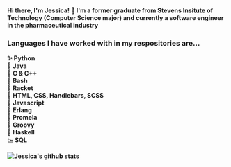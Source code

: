 
<h4> Hi there, I'm Jessica! 👋 I'm a former graduate from Stevens Insitute of Technology (Computer Science major) and currently a software engineer in the pharmaceutical industry</h4>

<h3> Languages I have worked with in my respositories are... </h3>

<p>
<strong> ✨ Python <br>
🌈 Java <br>
🍂 C & C++ <br>
🌵 Bash <br>
🌻 Racket <br>
🌲 HTML, CSS, Handlebars, SCSS <br>
🍄 Javascript <br><strong>
🦎 Erlang <br>
🦩 Promela <br>
🕺 Groovy <br>
🐝 Haskell <br>
📉 SQL <br>
</p>
  
![Jessica's github stats](https://github-readme-stats.vercel.app/api?username=jnoel01&show_icons=true&theme=solarized-light)






